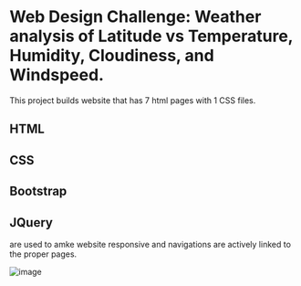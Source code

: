 # Web Design Challenge: Weather analysis of Latitude vs Temperature, Humidity, Cloudiness, and Windspeed.

This project builds website that has 7 html pages with 1 CSS files. 
## HTML
## CSS
## Bootstrap
## JQuery 
are used to amke website responsive and navigations are actively linked to the proper pages. 

![image](https://user-images.githubusercontent.com/67448948/127583809-582f054d-a0d1-4e58-ac97-cad552bcd130.png)

